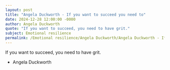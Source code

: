```yaml
---
layout: post
title: "Angela Duckworth - If you want to succeed you need to"
date: 2024-12-28 12:00:00 -0000
author: Angela Duckworth
quote: "If you want to succeed, you need to have grit."
subject: Emotional resilience
permalink: /Emotional resilience/Angela Duckworth/Angela Duckworth - If you want to succeed you need to
---
```


If you want to succeed, you need to have grit.

- Angela Duckworth
